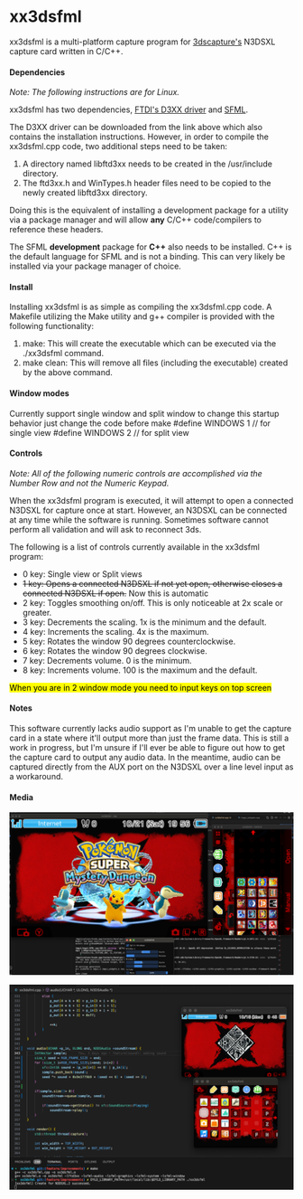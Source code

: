 # **xx3dsfml**

xx3dsfml is a multi-platform capture program for [3dscapture's](https://3dscapture.com/) N3DSXL capture card written in C/C++.

#### Dependencies

*Note: The following instructions are for Linux.*

xx3dsfml has two dependencies, [FTDI's D3XX driver](https://ftdichip.com/drivers/d3xx-drivers/) and [SFML](https://www.sfml-dev.org/).

The D3XX driver can be downloaded from the link above which also contains the installation instructions. However, in order to compile the xx3dsfml.cpp code, two additional steps need to be taken:

1. A directory named libftd3xx needs to be created in the /usr/include directory.
2. The ftd3xx.h and WinTypes.h header files need to be copied to the newly created libftd3xx directory.

Doing this is the equivalent of installing a development package for a utility via a package manager and will allow **any** C/C++ code/compilers to reference these headers.

The SFML **development** package for **C++** also needs to be installed. C++ is the default language for SFML and is not a binding. This can very likely be installed via your package manager of choice.

#### Install

Installing xx3dsfml is as simple as compiling the xx3dsfml.cpp code. A Makefile utilizing the Make utility and g++ compiler is provided with the following functionality:

1. make:	This will create the executable which can be executed via the ./xx3dsfml command.
2. make clean:	This will remove all files (including the executable) created by the above command.

#### Window modes

Currently support single window and split window to change this startup behavior just change the code before make
#define WINDOWS 1 // for single view
#define WINDOWS 2 // for split view

#### Controls

*Note: All of the following numeric controls are accomplished via the Number Row and not the Numeric Keypad.*

When the xx3dsfml program is executed, it will attempt to open a connected N3DSXL for capture once at start. However, an N3DSXL can be connected at any time while the software is running. Sometimes software cannot perform all validation and will ask to reconnect 3ds.

The following is a list of controls currently available in the xx3dsfml program:

- 0 key: Single view or Split views
- ~~1 key: Opens a connected N3DSXL if not yet open, otherwise closes a connected N3DSXL if open.~~ Now this is automatic
- 2 key: Toggles smoothing on/off. This is only noticeable at 2x scale or greater.
- 3 key: Decrements the scaling. 1x is the minimum and the default.
- 4 key: Increments the scaling. 4x is the maximum.
- 5 key: Rotates the window 90 degrees counterclockwise.
- 6 key: Rotates the window 90 degrees clockwise.
- 7 key: Decrements volume. 0 is the minimum.
- 8 key: Increments volume. 100 is the maximum and the default.

<mark>When you are in 2 window mode you need to input keys on top screen</mark>

#### Notes

This software currently lacks audio support as I'm unable to get the capture card in a state where it'll output more than just the frame data. This is still a work in progress, but I'm unsure if I'll ever be able to figure out how to get the capture card to output any audio data. In the meantime, audio can be captured directly from the AUX port on the N3DSXL over a line level input as a workaround.

#### Media

![xx3dsfml](xx3dsfml.png "xx3dsfml")

![xx3dsfml2](xx3dsfml2.png "xx3dsfml2")
